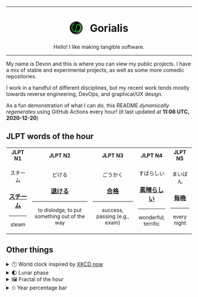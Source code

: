 ***

<h1 align="center">
<sub>
    <img src="readme/resources/avatar.png" height="36">
</sub>
&nbsp;
Gorialis
</h1>
<p align="center">
Hello! I like making tangible software.
</p>

***

My name is Devon and this is where you can view my public projects. I have a mix of stable and experimental projects, as well as some more comedic repositories.

I work in a handful of different disciplines, but my recent work tends mostly towards reverse engineering, DevOps, and graphical/UX design.

As a fun demonstration of what I can do, this README *dynamically regenerates* using GitHub Actions every hour! (it last updated at **11:06 UTC, 2020-12-20**)

<h2>JLPT words of the hour</h2>
<table>
    <tr>
        <th>JLPT N1</th>
        <th>JLPT N2</th>
        <th>JLPT N3</th>
        <th>JLPT N4</th>
        <th>JLPT N5</th>
    </tr>
    <tr>
        <td>
            <p align="center">スチーム</p>
            <h3 align="center"><b><a href="https://jisho.org/search/%E3%82%B9%E3%83%81%E3%83%BC%E3%83%A0">スチーム</a></b></h3>
            <hr>
            <p align="center">steam</p>
        </td>
        <td>
            <p align="center">どける</p>
            <h3 align="center"><b><a href="https://jisho.org/search/%E9%80%80%E3%81%91%E3%82%8B">退ける</a></b></h3>
            <hr>
            <p align="center">to dislodge,<wbr> to put something out of the way</p>
        </td>
        <td>
            <p align="center">ごうかく</p>
            <h3 align="center"><b><a href="https://jisho.org/search/%E5%90%88%E6%A0%BC">合格</a></b></h3>
            <hr>
            <p align="center">success,<wbr> passing (e.g.,<wbr> exam)</p>
        </td>
        <td>
            <p align="center">すばらしい</p>
            <h3 align="center"><b><a href="https://jisho.org/search/%E7%B4%A0%E6%99%B4%E3%82%89%E3%81%97%E3%81%84">素晴らしい</a></b></h3>
            <hr>
            <p align="center">wonderful;<br> terrific</p>
        </td>
        <td>
            <p align="center">まいばん</p>
            <h3 align="center"><b><a href="https://jisho.org/search/%E6%AF%8E%E6%99%A9">毎晩</a></b></h3>
            <hr>
            <p align="center">every night</p>
        </td>
    </tr>
</table>

<h2>Other things</h2>
<details>
<summary>🕚  World clock inspired by <a href="https://xkcd.com/now">XKCD now</a></summary>

> <img src="generated/now.png" width="512">

</details>
<details>
<summary>🌓 Lunar phase</summary>

The moon is approximately 21.63% through its phase (First Quarter).

</details>
<details>
<summary>&#x1f5bc; Fractal of the hour</summary>

> <img src="generated/fractal.png" width="512">

</details>
<details>
<summary>&#x23f2; Year percentage bar</summary>
<pre><code>2020 [███████████████████▁] 96.85%</code></pre>
</details>
